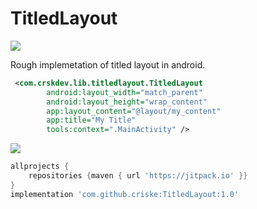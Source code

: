 # TitledLayout

[![](https://jitpack.io/v/criske/TitledLayout.svg)](https://jitpack.io/#criske/TitledLayout)

Rough implemetation of titled layout in android.

```xml
 <com.crskdev.lib.titledlayout.TitledLayout
        android:layout_width="match_parent"
        android:layout_height="wrap_content"
        app:layout_content="@layout/my_content"
        app:title="My Title"
        tools:context=".MainActivity" />
```
![](https://imgur.com/i4Ugpz4.jpg)


```gradle
allprojects {
	repositories {maven { url 'https://jitpack.io' }}
}
implementation 'com.github.criske:TitledLayout:1.0'
```
